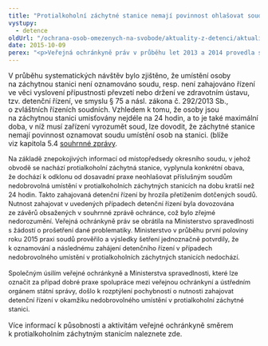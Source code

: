 ```yaml
---
title: "Protialkoholní záchytné stanice nemají povinnost ohlašovat soudu nedobrovolná umístění na stanici"
vystupy:
  - detence
oldUrl: "/ochrana-osob-omezenych-na-svobode/aktuality-z-detenci/aktuality-z-detenci-2015/protialkoholni-zachytne-stanice-nemaji-povinnost-ohlasovat-soudu-nedobrovolna-umisteni-na-s/"
date: 2015-10-09
perex: "<p>Veřejná ochránkyně práv v průběhu let 2013 a 2014 provedla systematickou návštěvu šesti z 18 provozovaných protialkoholních záchytných stanic. Cílem systematických návštěv bylo posílit ochranu osob před všemi formami tzv. špatného zacházení. </p>"
---
```


<!-- imported from the old website -->

<p class="MsoNormal">V průběhu systematických návštěv bylo zjištěno, že umístění
osoby na záchytnou stanici není oznamováno soudu, resp. není zahajováno řízení
ve věci vyslovení přípustnosti převzetí nebo držení ve zdravotním
ústavu, tzv. detenční řízení, ve smyslu § 75 a násl. zákona
č. 292/2013 Sb., o zvláštních řízeních soudních. Vzhledem k tomu,
že osoby jsou na záchytnou stanici umisťovány nejdéle na 24 hodin,
a to je také maximální doba, v níž musí zařízení vyrozumět soud, lze
dovodit, že záchytné stanice nemají povinnost oznamovat soudu umístění osob
na stanici. (blíže viz kapitola 5.4 <a href="http://www.ochrance.cz/uploads-import/ochrana_osob/ZARIZENI/Zdravotnicka_zarizeni/Zachytne-stanice-2014.pdf" target="_blank">souhrnné zprávy</a>.</p><p class="MsoNormal"><span style="line-height: 17.92px; font-size: 12.8px;">Na základě znepokojivých informací od místopředsedy
okresního soudu, v jehož obvodě se nachází protialkoholní záchytná
stanice, vyplynula konkrétní obava, že dochází k odklonu od dosavadní praxe
neohlašovat příslušným soudům nedobrovolná umístění v protialkoholních
záchytných stanicích na dobu kratší než 24 hodin. Takto zahajovaná detenční
řízení by hrozila přetížením dotčených soudů. Nutnost zahajovat
v uvedených případech detenční řízení byla dovozována ze závěrů obsažených
v souhrnné zprávě ochránce, což bylo zřejmé nedorozumění. Veřejná
ochránkyně práv se obrátila na Ministerstvo spravedlnosti s žádostí o
prošetření dané problematiky. Ministerstvo v průběhu první poloviny roku
2015 praxi soudů prověřilo a výsledky šetření jednoznačně potvrdily, že
k oznamování a následnému zahájení detenčního řízení v případech
nedobrovolného umístění v protialkoholních záchytných stanicích nedochází.</span></p><p class="MsoNormal"><span style="line-height: 17.92px; font-size: 12.8px;">Společným úsilím veřejné ochránkyně a Ministerstva
spravedlnosti, které lze označit za případ dobré praxe spolupráce mezi veřejnou
ochránkyní a ústředním orgánem státní správy, došlo k</span><a name="_GoBack" style="line-height: 17.92px; font-size: 12.8px;"></a><span style="line-height: 17.92px; font-size: 12.8px;">
rozptýlení pochybností o nutnosti zahajovat detenční řízení v okamžiku
nedobrovolného umístění v protialkoholní záchytné stanici.</span></p><p class="MsoNormal">Více informací k působnosti a aktivitám veřejné
ochránkyně směrem k protialkoholním záchytným stanicím naleznete zde.</p>
